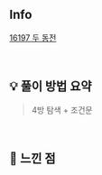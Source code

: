 ## Info

[16197 두 동전](https://www.acmicpc.net/problem/16197)

<br>

## 💡 풀이 방법 요약

> 4방 탐색 + 조건문

<br>

## 🙂 느낀 점
